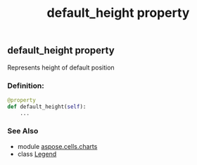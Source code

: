 ﻿---
title: default_height property
second_title: Aspose.Cells for Python via .NET API References
description: 
type: docs
weight: 100
url: /aspose.cells.charts/legend/default_height/
is_root: false
---

## default_height property


Represents height of default position
### Definition:
```python
@property
def default_height(self):
    ...
```

### See Also
* module [aspose.cells.charts](../../)
* class [Legend](/cells/python-net/aspose.cells.charts/legend)
